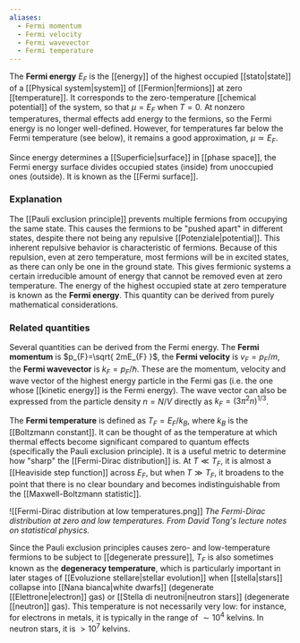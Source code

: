 ```yaml
---
aliases:
  - Fermi momentum
  - Fermi velocity
  - Fermi wavevector
  - Fermi temperature
---
```

The **Fermi energy** $E_{F}$ is the [[energy]] of the highest occupied [[stato|state]] of a [[Physical system|system]] of [[Fermion|fermions]] at zero [[temperature]]. It corresponds to the zero-temperature [[chemical potential]] of the system, so that $\mu=E_{F}$ when $T=0$. At nonzero temperatures, thermal effects add energy to the fermions, so the Fermi energy is no longer well-defined. However, for temperatures far below the Fermi temperature (see below), it remains a good approximation, $\mu\simeq E_{F}$.

Since energy determines a [[Superficie|surface]] in [[phase space]], the Fermi energy surface divides occupied states (inside) from unoccupied ones (outside). It is known as the [[Fermi surface]].
### Explanation
The [[Pauli exclusion principle]] prevents multiple fermions from occupying the same state. This causes the fermions to be "pushed apart" in different states, despite there not being any repulsive [[Potenziale|potential]]. This inherent repulsive behavior is characteristic of fermions. Because of this repulsion, even at zero temperature, most fermions will be in excited states, as there can only be one in the ground state. This gives fermionic systems a certain irreducible amount of energy that cannot be removed even at zero temperature. The energy of the highest occupied state at zero temperature is known as the **Fermi energy**. This quantity can be derived from purely mathematical considerations.
### Related quantities
Several quantities can be derived from the Fermi energy. The **Fermi momentum** is $p_{F}=\sqrt{ 2mE_{F} }$, the **Fermi velocity** is $v_{F}=p_{F}/m$, the **Fermi wavevector** is $k_{F}=p_{F}/\hbar$. These are the momentum, velocity and wave vector of the highest energy particle in the Fermi gas (i.e. the one whose [[kinetic energy]] is the Fermi energy). The wave vector can also be expressed from the particle density $n=N/V$ directly as $k_{F}=(3\pi ^{2}n)^{1/3}$.

The **Fermi temperature** is defined as $T_{F}=E_{F}/k_{B}$, where $k_{B}$ is the [[Boltzmann constant]]. It can be thought of as the temperature at which thermal effects become significant compared to quantum effects (specifically the Pauli exclusion principle). It is a useful metric to determine how "sharp" the [[Fermi-Dirac distribution]] is. At $T\ll T_{F}$, it is almost a [[Heaviside step function]] across $E_{F}$, but when $T\gg T_{F}$, it broadens to the point that there is no clear boundary and becomes indistinguishable from the [[Maxwell-Boltzmann statistic]].

![[Fermi-Dirac distribution at low temperatures.png]]
*The Fermi-Dirac distribution at zero and low temperatures. From David Tong's lecture notes on statistical physics.*

Since the Pauli exclusion principles causes zero- and low-temperature fermions to be subject to [[degenerate pressure]], $T_{F}$ is also sometimes known as the **degeneracy temperature**, which is particularly important in later stages of [[Evoluzione stellare|stellar evolution]] when [[stella|stars]] collapse into [[Nana bianca|white dwarfs]] (degenerate [[Elettrone|electron]] gas) or [[Stella di neutroni|neutron stars]] (degenerate [[neutron]] gas). This temperature is not necessarily very low: for instance, for electrons in metals, it is typically in the range of $\sim 10^{4}$ kelvins. In neutron stars, it is $>10^{7}$ kelvins.